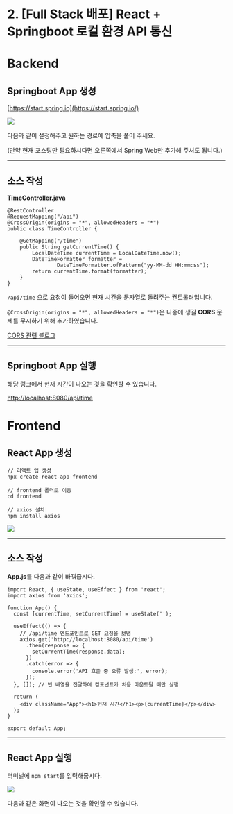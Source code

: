 # 2. [Full Stack 배포] React + Springboot 로컬 환경 API 통신

# Backend

## Springboot App 생성

[https://start.spring.io](https://start.spring.io/)

![](https://velog.velcdn.com/images/g6y116/post/2fb2b92c-6305-4eb6-867f-b0187713e8f2/image.png)

다음과 같이 설정해주고 원하는 경로에 압축을 풀어 주세요.

(만약 현재 포스팅만 필요하시다면 오른쪽에서 Spring Web만 추가해 주셔도 됩니다.)

---

## 소스 작성

**TimeController.java**

```
@RestController
@RequestMapping("/api")
@CrossOrigin(origins = "*", allowedHeaders = "*")
public class TimeController {

    @GetMapping("/time")
    public String getCurrentTime() {
        LocalDateTime currentTime = LocalDateTime.now();
        DateTimeFormatter formatter = 
		        DateTimeFormatter.ofPattern("yy-MM-dd HH:mm:ss");
        return currentTime.format(formatter);
    }
}
```

`/api/time` 으로 요청이 들어오면 현재 시간을 문자열로 돌려주는 컨트롤러입니다.

`@CrossOrigin(origins = "*", allowedHeaders = "*")`은 나중에 생길 **CORS** 문제를 무시하기 위해 추가하였습니다.

[CORS 관련 블로그](https://inpa.tistory.com/entry/WEB-%F0%9F%93%9A-CORS-%F0%9F%92%AF-%EC%A0%95%EB%A6%AC-%ED%95%B4%EA%B2%B0-%EB%B0%A9%EB%B2%95-%F0%9F%91%8F)

---

## Springboot App 실행

해당 링크에서 현재 시간이 나오는 것을 확인할 수 있습니다.

[http://localhost:8080/api/time](http://localhost:8080/api/time)

# Frontend

## React App 생성

```
// 리액트 앱 생성
npx create-react-app frontend

// frontend 폴더로 이동
cd frontend

// axios 설치
npm install axios
```

![](https://velog.velcdn.com/images/g6y116/post/fd3ce73a-5746-4a20-bfd3-35f1cf8ba007/image.png)

---

## 소스 작성

**App.js**를 다음과 같이 바꿔줍시다.

```
import React, { useState, useEffect } from 'react';
import axios from 'axios';

function App() {
  const [currentTime, setCurrentTime] = useState('');

  useEffect(() => {
    // /api/time 엔드포인트로 GET 요청을 보냄
    axios.get('http://localhost:8080/api/time')
      .then(response => {
        setCurrentTime(response.data);
      })
      .catch(error => {
        console.error('API 호출 중 오류 발생:', error);
      });
  }, []); // 빈 배열을 전달하여 컴포넌트가 처음 마운트될 때만 실행

  return (
    <div className="App"><h1>현재 시간</h1><p>{currentTime}</p></div>
  );
}

export default App;
```

---

## React App 실행

터미널에 `npm start`를 입력해줍시다.

![](https://velog.velcdn.com/images/g6y116/post/b761ed12-991d-4af7-89d0-dc727a34991a/image.png)

다음과 같은 화면이 나오는 것을 확인할 수 있습니다.
